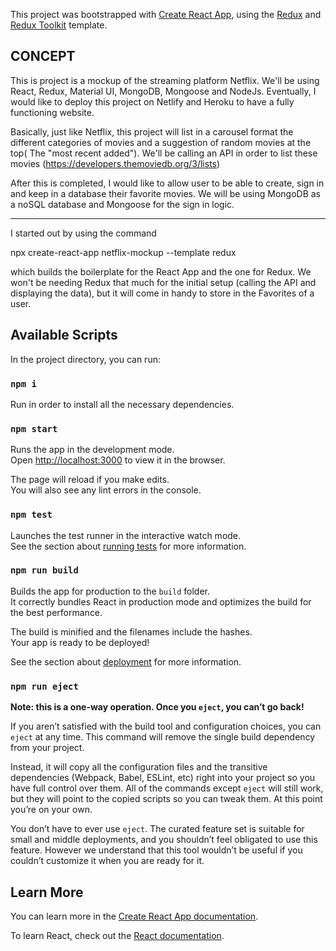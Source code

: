 This project was bootstrapped with [Create React App](https://github.com/facebook/create-react-app), using the [Redux](https://redux.js.org/) and [Redux Toolkit](https://redux-toolkit.js.org/) template.

## CONCEPT

This is project is a mockup of the streaming platform Netflix. We'll be using
React, Redux, Material UI, MongoDB, Mongoose and NodeJs. Eventually, I would like to deploy this
project on Netlify and Heroku to have a fully functioning website.

Basically, just like Netflix, this project will list in a carousel format
the different categories of movies and a suggestion of random movies at the
top( The "most recent added"). We'll be calling an API in order to list these movies
(https://developers.themoviedb.org/3/lists)

After this is completed, I would like to allow user to be able to create,
sign in and keep in a database their favorite movies. We will be using
MongoDB as a noSQL database and Mongoose for the sign in logic.

---

I started out by using the command

npx create-react-app netflix-mockup --template redux

which builds the boilerplate for the React App and the one for Redux.
We won't be needing Redux that much for the initial setup (calling the API and
displaying the data), but it will come in handy to store in the Favorites of
a user.

## Available Scripts

In the project directory, you can run:

### `npm i`

Run in order to install all the necessary dependencies.

### `npm start`

Runs the app in the development mode.<br />
Open [http://localhost:3000](http://localhost:3000) to view it in the browser.

The page will reload if you make edits.<br />
You will also see any lint errors in the console.

### `npm test`

Launches the test runner in the interactive watch mode.<br />
See the section about [running tests](https://facebook.github.io/create-react-app/docs/running-tests) for more information.

### `npm run build`

Builds the app for production to the `build` folder.<br />
It correctly bundles React in production mode and optimizes the build for the best performance.

The build is minified and the filenames include the hashes.<br />
Your app is ready to be deployed!

See the section about [deployment](https://facebook.github.io/create-react-app/docs/deployment) for more information.

### `npm run eject`

**Note: this is a one-way operation. Once you `eject`, you can’t go back!**

If you aren’t satisfied with the build tool and configuration choices, you can `eject` at any time. This command will remove the single build dependency from your project.

Instead, it will copy all the configuration files and the transitive dependencies (Webpack, Babel, ESLint, etc) right into your project so you have full control over them. All of the commands except `eject` will still work, but they will point to the copied scripts so you can tweak them. At this point you’re on your own.

You don’t have to ever use `eject`. The curated feature set is suitable for small and middle deployments, and you shouldn’t feel obligated to use this feature. However we understand that this tool wouldn’t be useful if you couldn’t customize it when you are ready for it.

## Learn More

You can learn more in the [Create React App documentation](https://facebook.github.io/create-react-app/docs/getting-started).

To learn React, check out the [React documentation](https://reactjs.org/).
